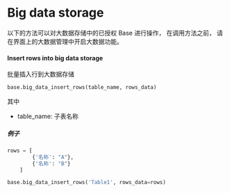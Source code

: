 # Big data storage

以下的方法可以对大数据存储中的已授权 Base 进行操作， 在调用方法之前， 请在界面上的大数据管理中开启大数据功能。

#### Insert rows into big data storage

批量插入行到大数据存储

```python
base.big_data_insert_rows(table_name, rows_data)
```

其中

* table_name: 子表名称


##### 例子

```python
rows = [
        {'名称': "A"},
        {'名称': "B"}
    ]

base.big_data_insert_rows('Table1', rows_data=rows)
```

#### 

